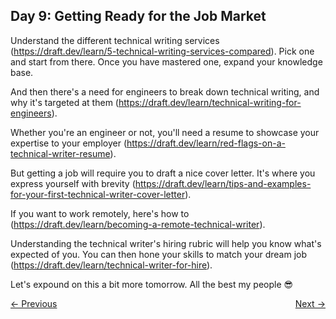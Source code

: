 ## Day 9: Getting Ready for the Job Market

Understand the different technical writing services (https://draft.dev/learn/5-technical-writing-services-compared). Pick one and start from there. Once you have mastered one, expand your knowledge base.  

And then there's a need for engineers to break down technical writing, and why it's targeted at them (https://draft.dev/learn/technical-writing-for-engineers).  

Whether you're an engineer or not, you'll need a resume to showcase your expertise to your employer (https://draft.dev/learn/red-flags-on-a-technical-writer-resume).  

But getting a job will require you to draft a nice cover letter. It's where you express yourself with brevity (https://draft.dev/learn/tips-and-examples-for-your-first-technical-writer-cover-letter).  

If you want to work remotely, here's how to (https://draft.dev/learn/becoming-a-remote-technical-writer).  

Understanding the technical writer's hiring rubric will help you know what's expected of you. You can then hone your skills to match your dream job (https://draft.dev/learn/technical-writer-for-hire).  

Let's expound on this a bit more tomorrow. All the best my people 😎

<div style="display: flex; justify-content: space-between;">
    <a href="08-good-writers.md">← Previous</a>
    <a href="10-job-market.md">Next →</a>
</div>